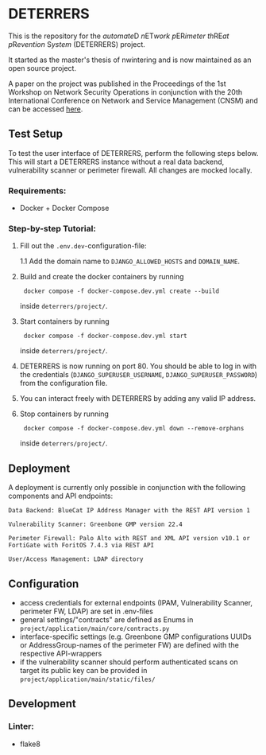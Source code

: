 # DETERRERS

This is the repository for the <em>automate</em>D<em> n</em>ET<em>work p</em>ER<em>imeter th</em>RE<em>at p</em>R<em>evention </em>S<em>ystem</em> (DETERRERS) project.

It started as the master's thesis of nwintering and is now maintained as an open source project.

A paper on the project was published in the Proceedings of the 1st Workshop on Network Security Operations in conjunction with the 20th International Conference on Network and Service Management (CNSM) and can be accessed [here](https://opendl.ifip-tc6.org/db/conf/cnsm/cnsm2024/1571071907.pdf).


## Test Setup

To test the user interface of DETERRERS, perform the following steps below. This will start a DETERRERS instance without a real data backend, vulnerability scanner or perimeter firewall. All changes are mocked locally.

### Requirements:

- Docker + Docker Compose

### Step-by-step Tutorial:

1. Fill out the <code>.env.dev</code>-configuration-file:

    1.1 Add the domain name to <code>DJANGO_ALLOWED_HOSTS</code> and <code>DOMAIN_NAME</code>.

2. Build and create the docker containers by running

        docker compose -f docker-compose.dev.yml create --build

    inside <code>deterrers/project/</code>.

3. Start containers by running

        docker compose -f docker-compose.dev.yml start

    inside <code>deterrers/project/</code>.

4. DETERRERS is now running on port 80. You should be able to log in with the credentials (<code>DJANGO_SUPERUSER_USERNAME</code>, <code>DJANGO_SUPERUSER_PASSWORD</code>) from the configuration file.

5. You can interact freely with DETERRERS by adding any valid IP address.

6. Stop containers by running

        docker compose -f docker-compose.dev.yml down --remove-orphans

    inside <code>deterrers/project/</code>.


## Deployment

A deployment is currently only possible in conjunction with the following components and API endpoints:

    Data Backend: BlueCat IP Address Manager with the REST API version 1

    Vulnerability Scanner: Greenbone GMP version 22.4

    Perimeter Firewall: Palo Alto with REST and XML API version v10.1 or FortiGate with ForitOS 7.4.3 via REST API

    User/Access Management: LDAP directory

## Configuration

- access credentials for external endpoints (IPAM, Vulnerability Scanner, perimeter FW, LDAP) are set in .env-files
- general settings/"contracts" are defined as Enums in <code>project/application/main/core/contracts.py</code>
- interface-specific settings (e.g. Greenbone GMP configurations UUIDs or AddressGroup-names of the perimeter FW) are defined with the respective API-wrappers
- if the vulnerability scanner should perform authenticated scans on target its public key can be provided in <code>project/application/main/static/files/</code>


## Development

### Linter:

- flake8
